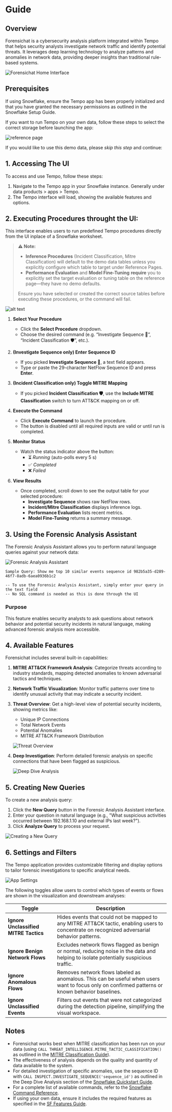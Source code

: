 # Guide

## Overview
Forensichat is a cybersecurity analysis platform integrated within Tempo that helps security analysts investigate network traffic and identify potential threats. It leverages deep learning technology to analyze patterns and anomalies in network data, providing deeper insights than traditional rule-based systems.

![Forensichat Home Interface](./assets/forensichatHome.png)

## Prerequisites
If using Snowflake, ensure the Tempo app has been properly initialized and that you have granted the necessary permissions as outlined in the Snowflake Setup Guide. 

If you want to run Tempo on your own data, follow these steps to select the correct storage before launching the app:  

![reference page](./assets/reference_navi.gif)

If you would like to use this demo data, please *skip this step* and continue: 

## 1. Accessing The UI

To access and use Tempo, follow these steps:

1. Navigate to the Tempo app in your Snowflake instance. Generally under data products > apps > Tempo.
2. The Tempo interface will load, showing the available features and options.


## 2. Executing Procedures throught the UI:
This interface enables users to run predefined Tempo procedures directly from the UI inplace of a Snowflake worksheet.


> **⚠️ Note:**  
> - **Inference Procedures** (Incident Classification, Mitre Classification) will default to the demo data tables unless you explicitly configure which table to target under Reference Pages.  
> - **Performance Evaluation** and **Model Fine-Tuning** **require** you to explicitly set the target evaluation or tuning table on the reference page—they have no demo defaults.  
>
> Ensure you have selected or created the correct source tables before executing these procedures, or the command will fail.  

![alt text](assets/ForensichatExecConsole.png)


1. **Select Your Procedure**  
   - Click the **Select Procedure** dropdown.  
   - Choose the desired command (e.g. “Investigate Sequence 🔎”, “Incident Classification 🛡️”, etc.).

2. **(Investigate Sequence only) Enter Sequence ID**  
   - If you picked **Investigate Sequence 🔎**, a text field appears.  
   - Type or paste the 29-character NetFlow Sequence ID and press **Enter**.

3. **(Incident Classification only) Toggle MITRE Mapping**  
   - If you picked **Incident Classification 🛡️**, use the **Include MITRE Classification** switch to turn ATT&CK mapping on or off.

4. **Execute the Command**  
   - Click **Execute Command** to launch the procedure.  
   - The button is disabled until all required inputs are valid or until run is completed.

5. **Monitor Status**  
   - Watch the status indicator above the button:  
     - ⏳ *Running* (auto-polls every 5 s)  
     - ✅ *Completed*  
     - ❌ *Failed*

6. **View Results**  
   - Once completed, scroll down to see the output table for your selected procedure:  
     - **Investigate Sequence** shows raw NetFlow rows.  
     - **Incident/Mitre Classification** displays inference logs.  
     - **Performance Evaluation** lists recent metrics.  
     - **Model Fine-Tuning** returns a summary message.

## 3. Using the Forensic Analysis Assistant

The Forensic Analysis Assistant allows you to perform natural language queries against your network data:

![Forensic Analysis Assistant](./assets/ForensicQuery.png)

`Sample Query: Show me top 10 similar events sequence id 982b5a35-d289-46f7-8adb-6aea0936b1c2`

```
-- To use the Forensic Analysis Assistant, simply enter your query in the text field
-- No SQL command is needed as this is done through the UI
```

### Purpose
This feature enables security analysts to ask questions about network behavior and potential security incidents in natural language, making advanced forensic analysis more accessible.

## 4. Available Features

Forensichat includes several built-in capabilities:

1. **MITRE ATT&CK Framework Analysis**: Categorize threats according to industry standards, mapping detected anomalies to known adversarial tactics and techniques.

2. **Network Traffic Visualization**: Monitor traffic patterns over time to identify unusual activity that may indicate a security incident.

3. **Threat Overview**: Get a high-level view of potential security incidents, showing metrics like:
   - Unique IP Connections
   - Total Network Events
   - Potential Anomalies
   - MITRE ATT&CK Framework Distribution
   
   ![Threat Overview](./assets/threatoverview.png)

4. **Deep Investigation**: Perform detailed forensic analysis on specific connections that have been flagged as suspicious.
   
   ![Deep Dive Analysis](./assets/DeepDive.png)

## 5. Creating New Queries

To create a new analysis query:

1. Click the **New Query** button in the Forensic Analysis Assistant interface.
2. Enter your question in natural language (e.g., "What suspicious activities occurred between 192.168.1.10 and external IPs last week?").
3. Click **Analyze Query** to process your request.

![Creating a New Query](./assets/ForensicQuery.png)

## 6. Settings and Filters
The Tempo application provides customizable filtering and display options to tailor forensic investigations to specific analytical needs.

![App Settings](./assets/ForensicSettings.png)

The following toggles allow users to control which types of events or flows are shown in the visualization and downstream analyses:

| Toggle | Description |
|--------|-------------|
| **Ignore Unclassified MITRE Tactics** | Hides events that could not be mapped to any MITRE ATT&CK tactic, enabling users to concentrate on recognized adversarial behavior patterns. |
| **Ignore Benign Network Flows** | Excludes network flows flagged as benign or normal, reducing noise in the data and helping to isolate potentially suspicious traffic. |
| **Ignore Anomalous Flows** | Removes network flows labeled as anomalous. This can be useful when users want to focus only on confirmed patterns or known behavior baselines. |
| **Ignore Unclassified Events** | Filters out events that were not categorized during the detection pipeline, simplifying the visual workspace. |

## Notes
- Forensichat works best when MITRE classification has been run on your data (using `CALL THREAT_INTELLIGENCE.MITRE_TACTIC_CLASSIFICATION()` as outlined in the [MITRE Classification Guide](./mitreclass.md)).
- The effectiveness of analysis depends on the quality and quantity of data available to the system.
- For detailed investigation of specific anomalies, use the sequence ID with `CALL INSPECT.INVESTIGATE_SEQUENCE('sequence_id')` as outlined in the Deep Dive Analysis section of the [Snowflake Quickstart Guide](./snowflake.md).
- For a complete list of available commands, refer to the [Snowflake Command Reference](./snow_commandRef.md).
- If using your own data, ensure it includes the required features as specified in the [SF Features Guide](./SF_features.md).
